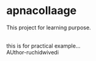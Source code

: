 # apnacollaage
This project for learning purpose.

<br>
this is for practical example...
<br>
AUthor-ruchidwivedi
